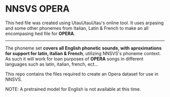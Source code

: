 # NNSVS OPERA


This hed file was created using UtauUtauUtau's online tool. It uses arpasing and some other phonemes from Italian, Latin & French to make an all encompasing hed file for **OPERA**.
___
The phoneme set **covers all English phonetic sounds, with aproximations for support for latin, italian & French**, utilizing NNSVS's phoneme context. As such it will work for loan purposes of **OPERA** songs in different languages such as latin, italian, french, ect...

This repo contains the files required to create an Opera dataset for use in NNSVS.

NOTE: A pretrained model for English is not available at this time. 
